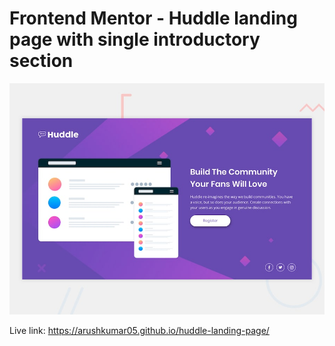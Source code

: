 # Frontend Mentor - Huddle landing page with single introductory section

![Design preview for the Huddle landing page with single introductory section](./design/desktop-preview.jpg)

Live link: https://arushkumar05.github.io/huddle-landing-page/
